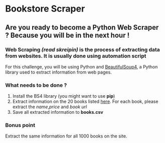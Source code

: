 # Bookstore Scraper

## Are you ready to become a Python Web Scraper ? Because you will be in the next hour !

### Web Scraping *(read skreipin)* is the process of extracting data from websites. It is usually done using automation script

For this challenge, you will be using Python and [BeautifulSoup4](https://pypi.org/project/beautifulsoup4/), a Python library used to extract information from web pages.


### What needs to be done ?

1. Install the BS4 library (you might want to use **pip**)
2. Extract information on the 20 books listed [here](http://books.toscrape.com/). For each book, please extract the *name*,*price* and *book url*
3. Save all extracted information to **books.csv**

### Bonus point
Extract the same information for all 1000 books on the site.